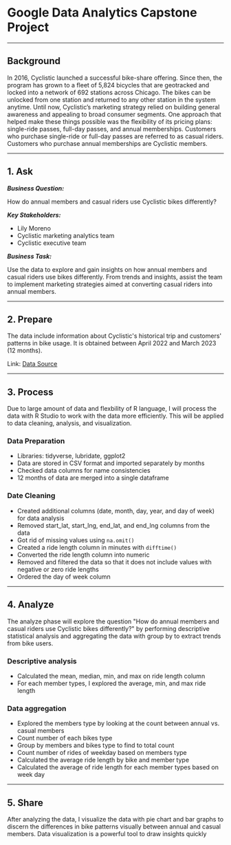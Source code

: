# Google Data Analytics Capstone Project

---

## Background
In 2016, Cyclistic launched a successful bike-share offering. Since then, the program has grown to a fleet of 5,824 bicycles that are geotracked and locked into a network of 692 stations across Chicago. The bikes can be unlocked from one station and returned to any other station in the system anytime. Until now, Cyclistic’s marketing strategy relied on building general awareness and appealing to broad consumer segments. One approach that helped make these things possible was the flexibility of its pricing plans: single-ride passes, full-day passes, and annual memberships. Customers who purchase single-ride or full-day passes are referred to as casual riders. Customers who purchase annual memberships are Cyclistic members.

---

## 1. Ask

***Business Question:***

How do annual members and casual riders use Cyclistic bikes differently?

***Key Stakeholders:***

* Lily Moreno
* Cyclistic marketing analytics team
* Cyclistic executive team

***Business Task:***

Use the data to explore and gain insights on how annual members and casual riders use bikes differently. From trends and insights, assist the team to implement marketing strategies aimed at converting casual riders into annual members.

---

## 2. Prepare

The data include information about Cyclistic's historical trip and customers' patterns in bike usage. It is obtained between April 2022 and March 2023 (12 months).

Link: [Data Source](https://divvy-tripdata.s3.amazonaws.com/index.html)

---

## 3. Process

Due to large amount of data and flexbility of R language, I will process the data with R Studio to work with the data more efficiently. This will be applied to data cleaning, analysis, and visualization.

### Data Preparation

* Libraries: tidyverse, lubridate, ggplot2
* Data are stored in CSV format and imported separately by months
* Checked data columns for name consistencies
* 12 months of data are merged into a single dataframe

### Date Cleaning

* Created additional columns (date, month, day, year, and day of week) for data analysis
* Removed start_lat, start_lng, end_lat, and end_lng columns from the data
* Got rid of missing values using `na.omit()`
* Created a ride length column in minutes with `difftime()`
* Converted the ride length column into numeric
* Removed and filtered the data so that it does not include values with negative or zero ride lengths
* Ordered the day of week column

---

## 4. Analyze

The analyze phase will explore the question "How do annual members and casual riders use Cyclistic bikes differently?" by performing descriptive statistical analysis and aggregating the data with group by to extract trends from bike users.

### Descriptive analysis

* Calculated the mean, median, min, and max on ride length column
* For each member types, I explored the average, min, and max ride length

### Data aggregation

* Explored the members type by looking at the count between annual vs. casual members
* Count number of each bikes type
* Group by members and bikes type to find to total count
* Count number of rides of weekday based on members type
* Calculated the average ride length by bike and member type
* Calculated the average of ride length for each member types based on week day

---

## 5. Share
After analyzing the data, I visualize the data with pie chart and bar graphs to discern the differences in bike patterns visually between annual and casual members. Data visualization is a powerful tool to draw insights quickly













